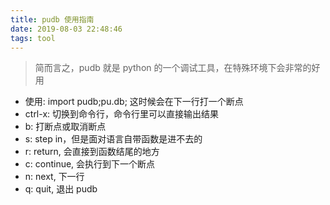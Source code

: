 ```yaml
---
title: pudb 使用指南
date: 2019-08-03 22:48:46
tags: tool
---
```

> 简而言之，pudb 就是 python 的一个调试工具，在特殊环境下会非常的好用

* 使用: import pudb;pu.db; 这时候会在下一行打一个断点
* ctrl-x: 切换到命令行，命令行里可以直接输出结果
* b: 打断点或取消断点
* s: step in，但是面对语言自带函数是进不去的
* r: return, 会直接到函数结尾的地方
* c: continue, 会执行到下一个断点
* n: next, 下一行
* q: quit, 退出 pudb

